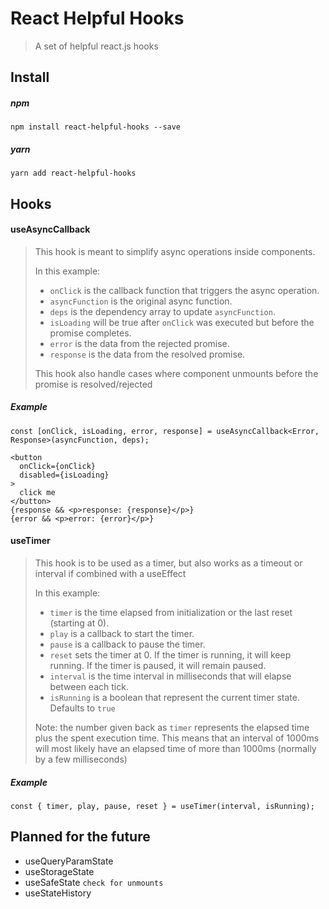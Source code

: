 # React Helpful Hooks
> A set of helpful react.js hooks

## Install

##### npm
```
npm install react-helpful-hooks --save
```
##### yarn
```
yarn add react-helpful-hooks
```

## Hooks

#### useAsyncCallback
> This hook is meant to simplify async operations inside components.
>
>In this example:
> * `onClick` is the callback function that triggers the async operation.
> * `asyncFunction` is the original async function.
> * `deps` is the dependency array to update `asyncFunction`.
> * `isLoading` will be true after `onClick` was executed but before the promise completes.
> * `error` is the data from the rejected promise.
> * `response` is the data from the resolved promise.
>
> This hook also handle cases where component unmounts before the promise is resolved/rejected
##### Example
```tsx
const [onClick, isLoading, error, response] = useAsyncCallback<Error, Response>(asyncFunction, deps);

<button
  onClick={onClick}
  disabled={isLoading}
>
  click me
</button>
{response && <p>response: {response}</p>}
{error && <p>error: {error}</p>}
```

#### useTimer
> This hook is to be used as a timer, but also works as a timeout or interval if combined with a useEffect
>
>In this example:
> * `timer` is the time elapsed from initialization or the last reset (starting at 0).
> * `play` is a callback to start the timer.
> * `pause` is a callback to pause the timer.
> * `reset` sets the timer at 0. If the timer is running, it will keep running. If the timer is paused, it will remain paused.
> * `interval` is the time interval in milliseconds that will elapse between each tick.
> * `isRunning` is a boolean that represent the current timer state. Defaults to `true`
>
> Note: the number given back as `timer` represents the elapsed time plus the spent execution time. This means that an interval of 1000ms will most likely have an elapsed time of more than 1000ms (normally by a few milliseconds)
##### Example
```tsx
const { timer, play, pause, reset } = useTimer(interval, isRunning);
```

## Planned for the future
* useQueryParamState
* useStorageState
* useSafeState `check for unmounts`
* useStateHistory
